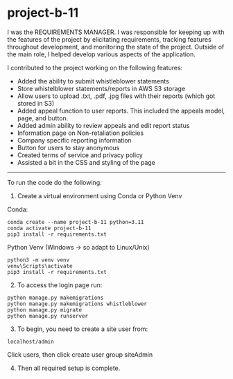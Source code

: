 # project-b-11

I was the REQUIREMENTS MANAGER. I was responsible for keeping up with the features of the project by elicitating requirements, tracking features throughout development, and monitoring the state of the project. Outside of the main role, I helped develop various aspects of the application.

I contributed to the project working on the following features:
- Added the ability to submit whistleblower statements
- Store whistelblower statements/reports in AWS S3 storage
- Allow users to upload .txt, .pdf, .jpg files with their reports (which got stored in S3)
- Added appeal function to user reports. This included the appeals model, page, and button.
- Added admin ability to review appeals and edit report status
- Information page on  Non-retaliation policies
- Company specific reporting information
- Button for users to stay anonymous
- Created terms of service and privacy policy
- Assisted a bit in the CSS and styling of the page

---------------------------------------------------------

To run the code do the following:

1) Create a virtual environment using Conda or Python Venv

Conda:

```
conda create --name project-b-11 python=3.11
conda activate project-b-11
pip3 install -r requirements.txt
```

Python Venv (Windows -> so adapt to Linux/Unix)
```
python3 -m venv venv
venv\Scripts\activate
pip3 install -r requirements.txt
```

2) To access the login page run:

```
python manage.py makemigrations
python manage.py makemigrations whistleblower
python manage.py migrate
python manage.py runserver
```

3) To begin, you need to create a site user from:
```
localhost/admin
```
Click users, then click create user group siteAdmin

4) Then all required setup is complete.
